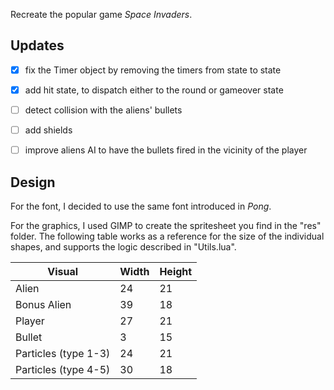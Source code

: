 Recreate the popular game _Space Invaders_.

## Updates

- [x] fix the Timer object by removing the timers from state to state

- [x] add hit state, to dispatch either to the round or gameover state

- [ ] detect collision with the aliens' bullets

- [ ] add shields

- [ ] improve aliens AI to have the bullets fired in the vicinity of the player

## Design

For the font, I decided to use the same font introduced in _Pong_.

For the graphics, I used GIMP to create the spritesheet you find in the "res" folder. The following table works as a reference for the size of the individual shapes, and supports the logic described in "Utils.lua".

| Visual               | Width | Height |
| -------------------- | ----- | ------ |
| Alien                | 24    | 21     |
| Bonus Alien          | 39    | 18     |
| Player               | 27    | 21     |
| Bullet               | 3     | 15     |
| Particles (type 1-3) | 24    | 21     |
| Particles (type 4-5) | 30    | 18     |
